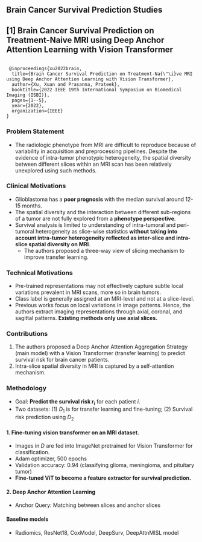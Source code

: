 ## Brain Cancer Survival Prediction Studies 

## [1] Brain Cancer Survival Prediction on Treatment-Naive MRI using Deep Anchor Attention Learning with Vision Transformer
<code>
 @inproceedings{xu2022brain,
  title={Brain Cancer Survival Prediction on Treatment-Na{\"\i}ve MRI using Deep Anchor Attention Learning with Vision Transformer},
  author={Xu, Xuan and Prasanna, Prateek},
  booktitle={2022 IEEE 19th International Symposium on Biomedical Imaging (ISBI)},
  pages={1--5},
  year={2022},
  organization={IEEE}
}   
</code>

### Problem Statement
- The radiologic phenotype from MRI are difficult to reproduce because of variability in acquisition and preprocessing pipelines. Despite the evidence of intra-tumor phenotypic heterogeneity, the spatial diversity between different slices within an MRI scan has been relatively unexplored using such methods. 

### Clinical Motivations
- Glioblastoma has a **poor prognosis** with the median survival around 12-15 months.
- The spatial diversity and the interaction between different sub-regions of a tumor are not fully explored from a **phenotype perspective**.
- Survival analysis is limited to understanding of intra-tumoral and peri-tumoral heterogeneity as slice-wise statistics **without taking into account intra-tumor heterogeneity reflected as inter-slice and intra-slice spatial diversity on MRI**.
    - The authors proposed a three-way view of slicing mechanism to improve transfer learning.

### Technical Motivations
- Pre-trained representations may not effectively capture subtle local variations prevalent in MRI scans, more so in brain tumors.
- Class label is generally assigned at an MRI-level and not at a slice-level.
- Previous works focus on local variations in image patterns. Hence, the authors extract imaging representations through axial, coronal, and sagittal patterns. **Existing methods only use axial slices.**

### Contributions
1. The authors proposed a Deep Anchor Attention Aggregation Strategy (main model) with a Vision Transformer (transfer learning) to predict survival risk for brain cancer patients. 
2. Intra-slice spatial diversity in MRI is captured by a self-attention mechanism.

### Methodology
- Goal: **Predict the survival risk $\mathbf{r}_i$** for each patient $i$.
- Two datasets: (1) $D_1$ is for transfer learning and fine-tuning; (2) Survival risk prediction using $D_2$

#### 1. Fine-tuning vision transformer on an MRI dataset.
- Images in $D$ are fed into ImageNet pretrained for Vision Transformer for classification.
- Adam optimizer, 500 epochs 
- Validation accuracy: 0.94 (classifying glioma, meningioma, and pituitary tumor)
- **Fine-tuned ViT to become a feature extractor for survival prediction.**

#### 2. Deep Anchor Attention Learning
- Anchor Query: Matching between slices and anchor slices

#### Baseline models
- Radiomics, ResNet18, CoxModel, DeepSurv, DeepAttnMISL model
